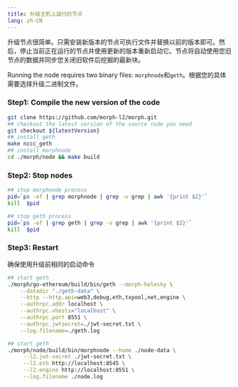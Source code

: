 ```yaml
---
title: 升级主机上运行的节点
lang: zh-CN
---
```



升级节点很简单。只需安装新版本的节点可执行文件并替换以前的版本即可。然后，停止当前正在运行的节点并使用更新的版本重新启动它。节点将自动使用您旧节点的数据并同步您关闭旧软件后挖掘的最新块。

Running the node requires two binary files: `morphnode`和`geth`。根据您的具体需要选择升级二进制文件。

### Step1: Compile the new version of the code

```bash
git clone https://github.com/morph-l2/morph.git
## checkout the latest version of the source code you need
git checkout ${latestVersion}
## install geth
make nccc_geth
## install morphnode
cd ./morph/node && make build
```

### Step2: Stop nodes

```bash
## stop morphnode process
pid=`ps -ef | grep morphnode | grep -v grep | awk '{print $2}'`
kill  $pid

## stop geth process
pid=`ps -ef | grep geth | grep -v grep | awk '{print $2}'`
kill  $pid
```

### Step3: Restart

确保使用升级前相同的启动命令

```bash
## start geth
./morph/go-ethereum/build/bin/geth --morph-holesky \
    --datadir "./geth-data" \
    --http --http.api=web3,debug,eth,txpool,net,engine \
    --authrpc.addr localhost \
    --authrpc.vhosts="localhost" \
    --authrpc.port 8551 \
    --authrpc.jwtsecret=./jwt-secret.txt \
    --log.filename=./geth.log

## start geth    
./morph/node/build/bin/morphnode --home ./node-data \
     --l2.jwt-secret ./jwt-secret.txt \
     --l2.eth http://localhost:8545 \
     --l2.engine http://localhost:8551 \
     --log.filename ./node.log 
```